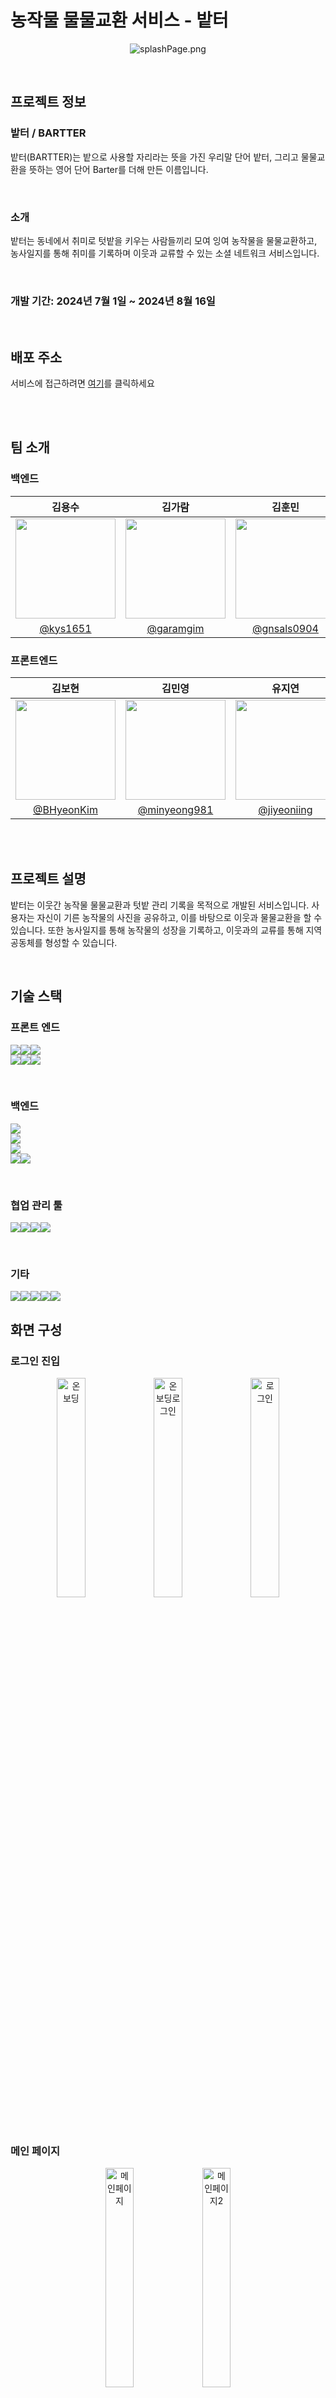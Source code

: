 # 농작물 물물교환 서비스 - 밭터


<p align="center">
  <img src="img/splashPage.png" alt="splashPage.png">
</p>

<br>

## 프로젝트 정보


### 밭터 / BARTTER
밭터(BARTTER)는 밭으로 사용할 자리라는 뜻을 가진 우리말 단어 밭터, 그리고 물물교환을 뜻하는 영어 단어 Barter를  더해 만든 이름입니다.

<br>

### 소개

밭터는 동네에서 취미로 텃밭을 키우는 사람들끼리 모여 잉여 농작물을 물물교환하고, 농사일지를 통해 취미를 기록하며 이웃과 교류할 수 있는 소셜 네트워크 서비스입니다.

<br>

### 개발 기간: 2024년 7월 1일 ~ 2024년 8월 16일

<br>

## 배포 주소


서비스에 접근하려면 [여기](https://i11c210.p.ssafy.io/login/entrance)를 클릭하세요

<br>
<br>

## 팀 소개


### 백엔드

|                            김용수                             |                             김가람                             |                              김훈민                              |                                                                                                               
|:----------------------------------------------------------:|:-----------------------------------------------------------:|:-------------------------------------------------------------:| 
| <img width="160px" src="https://github.com/kys1651.png" /> | <img width="160px" src="https://github.com/garamgim.png" /> | <img width="160px" src="https://github.com/gnsals0904.png" /> |
|           [@kys1651](https://github.com/kys1651)           |          [@garamgim](https://github.com/garamgim)           |         [@gnsals0904](https://github.com/gnsals0904)          |

### 프론트엔드

|                             김보현                              |                              김민영                               |                              유지연                              |                                                                                                               
|:------------------------------------------------------------:|:--------------------------------------------------------------:|:-------------------------------------------------------------:| 
| <img width="160px" src="https://github.com/BHyeonKim.png" /> | <img width="160px" src="https://github.com/minyeong981.png" /> | <img width="160px" src="https://github.com/jiyeoniing.png" /> |
|          [@BHyeonKim](https://github.com/BHyeonKim)          |         [@minyeong981](https://github.com/minyeong981)         |         [@jiyeoniing](https://github.com/jiyeoniing)          |

<br>
<br>

## 프로젝트 설명

밭터는 이웃간 농작물 물물교환과 텃밭 관리 기록을 목적으로 개발된 서비스입니다. 사용자는 자신이 기른 농작물의 사진을 공유하고, 이를 바탕으로 이웃과 물물교환을 할 수 있습니다. 또한 농사일지를 통해 농작물의 성장을
기록하고, 이웃과의 교류를 통해 지역 공동체를 형성할 수 있습니다.



<br>

## 기술 스택


### 프론트 엔드

<img src="https://img.shields.io/badge/React-61DAFB?style=for-the-badge&logo=React&logoColor=white"><img src="https://img.shields.io/badge/typescript-3178C6?style=for-the-badge&logo=typescript&logoColor=white"><img src="https://img.shields.io/badge/reactquery-FF4154?style=for-the-badge&logo=reactquery&logoColor=white"><br/>
<img src="https://img.shields.io/badge/sass-CC6699?style=for-the-badge&logo=sass&logoColor=white"><img src="https://img.shields.io/badge/zustand-orange?style=for-the-badge&logo=zustand&logoColor=white"><img src="https://img.shields.io/badge/figma-F24E1E?style=for-the-badge&logo=figma&logoColor=white"><br/>

<br>

### 백엔드

<img src="https://img.shields.io/badge/springboot-6DB33F?style=for-the-badge&logo=springboot&logoColor=white"><br/>
<img src="https://img.shields.io/badge/Spring Security-6DB33F?style=for-the-badge&logo=Spring Security&logoColor=white"><br/>
<img src="https://img.shields.io/badge/Spring Data Jpa-6DB33F?style=for-the-badge&logo=Spring Data Jpa&logoColor=white"><br/>
<img src="https://img.shields.io/badge/Redis-DC382D?style=for-the-badge&logo=Redis&logoColor=white"><img src="https://img.shields.io/badge/MySQL-4479A1?style=for-the-badge&logo=MySQL&logoColor=white"><br/>


<br>

### 협업 관리 툴

<img src="https://img.shields.io/badge/git-F05032?style=for-the-badge&logo=git&logoColor=white"><img src="https://img.shields.io/badge/jira-0052CC?style=for-the-badge&logo=jira&logoColor=white"><img src="https://img.shields.io/badge/notion-000000?style=for-the-badge&logo=notion&logoColor=white"><img src="https://img.shields.io/badge/mattermost-0058CC?style=for-the-badge&logo=mattermost&logoColor=white"><br/>

<br>

### 기타

<img src="https://img.shields.io/badge/Amazon%20S3-569A31?style=for-the-badge&logo=Amazon%20S3&logoColor=white"><img src="https://img.shields.io/badge/Amazon%20EC2-FF9900?style=for-the-badge&logo=Amazon%20EC2&logoColor=white"><img src="https://img.shields.io/badge/docker-%230db7ed.svg?style=for-the-badge&logo=docker&logoColor=white"><img src="https://img.shields.io/badge/firebase-FFCA28?style=for-the-badge&logo=firebase&logoColor=white"><img src="https://img.shields.io/badge/openai-412991.svg?style=for-the-badge&logo=openai&logoColor=white">

## 화면 구성


### 로그인 진입

<p align="center">
  <img src="img/로그인/온보딩.png" alt="온보딩" width="30%">
  <img src="img/로그인/온보딩_로그인.png" alt="온보딩로그인" width="30%">
  <img src="img/로그인/로그인.jpg" alt="로그인" width="30%">
</p>

<br>

### 메인 페이지

<p align="center">
  <img src="img/메인/메인페이지.png" alt="메인페이지" width="30%">
  <img src="img/메인/메인페이지2.png" alt="메인페이지2" width="30%">
</p>


<br/>

### 작물 등록하기

<p align="center">
<img src="img/작물등록/내작물_등록하기1.png" alt="내작물 등록하기1" width="23%">
<img src="img/작물등록/내작물_별명짓기.png" alt="내작물_별명짓기" width="23%">
  <img src="img/작물등록/내작물_등록하기2.png" alt="내작물 등록하기2" width="23%">
  <img src="img/작물등록/다이어리_내작물.png" alt="다이어리_내작물" width="23%">
</p>

<br>

### 농작물 다이어리

<p align="center">
  <img src="img/농작물다이어리/다이어리_달력1.png" alt="다이어리_달력1" width="30%">
  <img src="img/농작물다이어리/다이어리_달력2.png" alt="다이어리_달력2" width="30%">
</p>

<br>

### 농작물 다이어리 작성
<p align="center">
<img src="img/농작물다이어리작성/일지쓰기1.png" alt="일지쓰기1" width="23%">
<img src="img/농작물다이어리작성/일지쓰기2.png" alt="일지쓰기2" width="23%">
<img src="img/농작물다이어리작성/일지_상세페이지.png" alt="일지_상세페이지" width="23%">

</p>

<br>

### 물물교환
<p align="center">
<img src="img/물물교환/물물교환.png" alt="물물교환" width="25%">
<img src="img/물물교환/물물교환_필터링1.png" alt="물물교환_필터링1" width="25%">
<img src="img/물물교환/물물교환_필터링2.png" alt="물물교환_필터링2" width="25%">
</p>

<br>

### 물물교환 상세 페이지
<p align="center">
<img src="img/물물교환/물물교환_상세페이지1.png" alt="물물교환_상세페이지1" width="25%">
<img src="img/물물교환/물물교환_상세페이지2.png" alt="물물교환_상세페이지2" width="25%">
<img src="img/농작물다이어리작성/성장일지.png" alt="성장일지" width="23%">
<img src="img/물물교환/물물교환(채팅방)페이지.png" alt="물물교환(채팅방)페이지" width="25%">
</p>

<br>

### 동네모임
<p align="center">
<img src="img/동네모임/동네모임메인페이지.png" alt="물물교환_상세페이지2" width="25%">
<img src="img/동네모임/동네모임게시글생성폼.png" alt="동네모임게시글생성폼" width="25%">
<img src="img/동네모임/동네모임상세페이지.png" alt="물물교환(채팅방)페이지" width="25%">
</p>

<br>

### 프로필페이지
<p align="center">
<img src="img/프로필/나의프로필페이지.png" alt="나의프로필페이지" width="25%">
<img src="img/프로필/나의프로필페이지2.png" alt="나의프로필페이지2" width="25%">
<img src="img/프로필/상대프로필페이지.png" alt="상대프로필페이지" width="25%">
</p>

<p align="center">
<img src="img/프로필/프로필페이지-AI요약보고서.png" alt="프로필페이지-AI요약보고서" width="23%">
<img src="img/프로필/프로필페이지-AI요약보고서2.jpg" alt="프로필페이지-AI요약보고서2" width="23%">
<img src="img/프로필/프로필페이지-농작물창고.png" alt="프로필페이지-프로필페이지-농작물창고" width="23%">
<img src="img/프로필/프로필페이지-농사일지.png" alt="프로필페이지-농사일지" width="23%">
</p>

<br>

<p align="center">
<img src="img/프로필/프로필페이지-내가쓴글.png" alt="프로필페이지-내가쓴글" width="23%">
<img src="img/프로필/프로필페이지-찜목록.png" alt="프로필페이지-찜목록" width="23%">
<img src="img/프로필/프로필페이지-채팅목록.png" alt="프로필페이지-채팅목록" width="23%">
<img src="img/프로필/프로필페이지-위치수정.png" alt="프로필페이지-위치수정-농작물창고" width="23%">
</p>

<br>

### 통합검색 
<p align="center">
<img src="img/검색/통합검색(최근검색어)페이지.png" alt="나의프로필페이지" width="23%">
<img src="img/검색/통합검색(자동완성)페이지.png" alt="통합검색(자동완성)페이지" width="23%">
<img src="img/검색/통합검색(결과)페이지.png" alt="통합검색(결과)페이지" width="23%">
<img src="img/검색/통합검색(결과2)페이지.png" alt="통합검색(결과2)페이지" width="23%">
</p>
<p align="center">
<img src="img/검색/통합검색(결과-물물교환더보기)페이지.png" alt="통합검색(결과-물물교환더보기)페이지" width="23%">
<img src="img/검색/통합검색(결과-동네모임더보기)페이지.png" alt="통합검색(결과-동네모임더보기)페이지" width="23%">
<img src="img/검색/통함검색(결과-이웃더보기)페이지.png" alt="통함검색(결과-이웃더보기)페이지.png" width="23%">
</p>


<br>

## API 명세서


### 회원 
<p align="center">
<img src="img/회원API.png" alt="회원API" width="100%">
</p>

<br>

### 농사일지 
<p align="center">
<img src="img/농사일지API.png" alt="농사일지API" width="100%">
</p>

<br>

### 나눔 / 물물교환 
<p align="center">
<img src="img/나눔_물물교환API.png" alt="나눔_물물교환API" width="100%">
</p>

<br>

### 동네모임 
<p align="center">
<img src="img/동네모임API.png" alt="동네모임API" width="100%">
</p>

<br>

### 통합검색 
<p align="center">
<img src="img/통합검색API.png" alt="통합검색API" width="100%">
</p>

<br>


### 주요 기능

---

- 농사 일지
    - 자신이 기르는 농작물의 프로필을 등록할 수 있습니다.
    - 해당 농작물 프로필을 참조하여 농사일지를 쓸 수 있습니다.
    - 각 농작물의 일주일치 농사일지를 토대로 AI를 통해 작업 상황을 분석하여 AI 요약 리포트를 제공합니다.
    - 전 주의 AI 요약 리포트를 기반으로 다음주에 할 일을 하루에 한 번씩 하루농사 알리미로 제공합니다.

<br>

- 물물 교환
    - 주고싶은 작물, 받고싶은 작물의 카테고리를 설정하여 물물교환을 손쉽게 할 수 있습니다.
    - 자신이 기르는 농작물의 프로필을 걸어서 물물교환 거래 시 추억도 함께 공유합니다.
    - 채팅을 통해 거래를 예약하고 완료할 수 있습니다.
    - 교환하거나 나눔 완료한 작물은 프로필의 농작문 컬렉션에서도 확인이 가능하여 나눔 받은 농작물의 추억까지 함께 보관하도록 하였습니다.

<br>

- 동네 모임
    - 순수한 정보공유나 친목만을 위한 자유 게시글 작성이 가능합니다.
    - 이때 유저 중심 좌표 5km 반경 내에 위치한 동네들의 게시글을 모아볼 수 있게 함으로써 지역 주민들과 활발히 교류할 수 있도록 하였습니다.

<br>


### 아키텍쳐

---

<img src="https://i.ibb.co/dJrv8Sh/image.png" alt="image">

<br>
<br>

### ERD

---

<img src="https://i.ibb.co/w0bSZ4R/bartter.png" alt="bartter">

